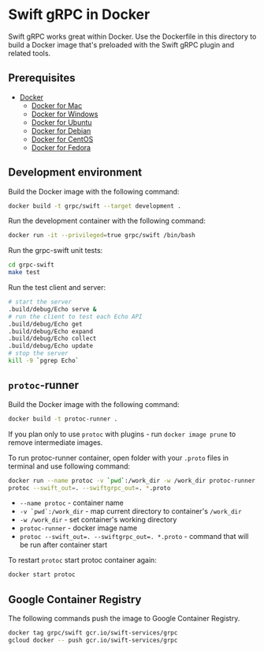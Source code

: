 # Swift gRPC in Docker

Swift gRPC works great within Docker. Use the Dockerfile in this directory to build a Docker image that's preloaded with the Swift gRPC plugin and related tools.

## Prerequisites

- [Docker](https://www.docker.com)
  - [Docker for Mac](https://hub.docker.com/editions/community/docker-ce-desktop-mac)
  - [Docker for Windows](https://hub.docker.com/editions/community/docker-ce-desktop-windows)
  - [Docker for Ubuntu](https://hub.docker.com/editions/community/docker-ce-server-ubuntu)
  - [Docker for Debian](https://hub.docker.com/editions/community/docker-ce-server-debian)
  - [Docker for CentOS](https://hub.docker.com/editions/community/docker-ce-server-centos)
  - [Docker for Fedora](https://hub.docker.com/editions/community/docker-ce-server-fedora)

## Development environment

Build the Docker image with the following command:

```bash
docker build -t grpc/swift --target development .
```

Run the development container with the following command:

```bash
docker run -it --privileged=true grpc/swift /bin/bash
```

Run the grpc-swift unit tests:

```bash
cd grpc-swift
make test
```

Run the test client and server:

```bash
# start the server
.build/debug/Echo serve &
# run the client to test each Echo API
.build/debug/Echo get
.build/debug/Echo expand
.build/debug/Echo collect
.build/debug/Echo update
# stop the server
kill -9 `pgrep Echo`
```

## `protoc`-runner

Build the Docker image with the following command:

```bash
docker build -t protoc-runner .
```

If you plan only to use `protoc` with plugins - run `docker image prune` to remove intermediate images.

To run protoc-runner container, open folder with your `.proto` files in terminal and use following command:

```bash
docker run --name protoc -v `pwd`:/work_dir -w /work_dir protoc-runner \
protoc --swift_out=. --swiftgrpc_out=. *.proto
```

- `--name protoc` - container name
- ``-v `pwd`:/work_dir`` - map current directory to container's `/work_dir`
- `-w /work_dir` - set container's working directory
- `protoc-runner` - docker image name
- `protoc --swift_out=. --swiftgrpc_out=. *.proto` - command that will be run after container start

To restart `protoc` start protoc container again:

```bash
docker start protoc
```

## Google Container Registry

The following commands push the image to Google Container Registry.

```bash
docker tag grpc/swift gcr.io/swift-services/grpc
gcloud docker -- push gcr.io/swift-services/grpc
```
